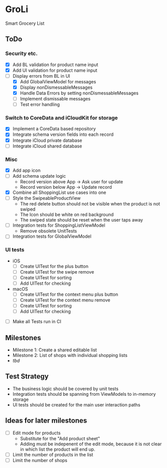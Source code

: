 # GroLi
Smart Grocery List

## ToDo
### Security etc.
- [x] Add BL validation for product name input
- [x] Add UI validation for product name input
- [ ] Display errors from BL in UI
  - [x] Add GlobalViewModel for messages
  - [x] Display nonDismessableMessages
  - [x] Handle Data Errors by setting nonDismessableMessages
  - [ ] Implement dismissable messages
  - [ ] Test error handling

### Switch to CoreData and iCloudKit for storage
- [x] Implement a CoreData based repository
- [x] Integrate schema version fields into each record
- [x] Integrate iCloud private database
- [ ] Integrate iCloud shared database

### Misc
- [x] Add app icon
- [ ] Add schema update logic
  - Record version above App -> Ask user for update
  - Record version below App -> Update record
- [x] Combine all ShoppingList use cases into one
- [ ] Style the SwipeableProductView
  - The red delete button should not be visible when the product is not swiped
  - The Icon should be white on red background
  - The swiped state should be reset when the user taps away
- [ ] Integration tests for ShoppingListViewModel
  - Remove obsolete UnitTests
- [ ] Integration tests for GlobalViewModel

### UI tests
- iOS
  - [ ] Create UITest for the plus button
  - [ ] Create UITest for the swipe remove
  - [ ] Create UITest for sorting
  - [ ] Add UITest for checking
- macOS
  - [ ] Create UITest for the context menu plus button
  - [ ] Create UITest for the context menu remove
  - [ ] Create UITest for sorting
  - [ ] Add UITest for checking
- [ ] Make all Tests run in CI

## Milestones
- Milestone 1: Create a shared editable list 
- Milestone 2: List of shops with individual shopping lists
- _tbd_

## Test Strategy
- The business logic should be covered by unit tests
- Integration tests should be spanning from ViewModels to in-memory storage
- UI tests should be created for the main user interaction paths

## Ideas for later milestones
- [ ] Edit mode for products
  - Substitute for the "Add product sheet"
  - Adding must be indepenent of the edit mode, because it is not clear in which list the product will end up.
- [ ] Limit the number of products in the list
- [ ] Limit the number of shops
